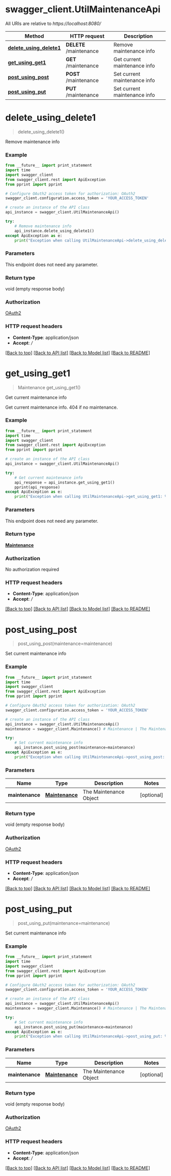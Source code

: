 # swagger_client.UtilMaintenanceApi

All URIs are relative to *https://localhost:8080/*

Method | HTTP request | Description
------------- | ------------- | -------------
[**delete_using_delete1**](UtilMaintenanceApi.md#delete_using_delete1) | **DELETE** /maintenance | Remove maintenance info
[**get_using_get1**](UtilMaintenanceApi.md#get_using_get1) | **GET** /maintenance | Get current maintenance info
[**post_using_post**](UtilMaintenanceApi.md#post_using_post) | **POST** /maintenance | Set current maintenance info
[**post_using_put**](UtilMaintenanceApi.md#post_using_put) | **PUT** /maintenance | Set current maintenance info


# **delete_using_delete1**
> delete_using_delete1()

Remove maintenance info

### Example 
```python
from __future__ import print_statement
import time
import swagger_client
from swagger_client.rest import ApiException
from pprint import pprint

# Configure OAuth2 access token for authorization: OAuth2
swagger_client.configuration.access_token = 'YOUR_ACCESS_TOKEN'

# create an instance of the API class
api_instance = swagger_client.UtilMaintenanceApi()

try: 
    # Remove maintenance info
    api_instance.delete_using_delete1()
except ApiException as e:
    print("Exception when calling UtilMaintenanceApi->delete_using_delete1: %s\n" % e)
```

### Parameters
This endpoint does not need any parameter.

### Return type

void (empty response body)

### Authorization

[OAuth2](../README.md#OAuth2)

### HTTP request headers

 - **Content-Type**: application/json
 - **Accept**: */*

[[Back to top]](#) [[Back to API list]](../README.md#documentation-for-api-endpoints) [[Back to Model list]](../README.md#documentation-for-models) [[Back to README]](../README.md)

# **get_using_get1**
> Maintenance get_using_get1()

Get current maintenance info

Get current maintenance info. 404 if no maintenance.

### Example 
```python
from __future__ import print_statement
import time
import swagger_client
from swagger_client.rest import ApiException
from pprint import pprint

# create an instance of the API class
api_instance = swagger_client.UtilMaintenanceApi()

try: 
    # Get current maintenance info
    api_response = api_instance.get_using_get1()
    pprint(api_response)
except ApiException as e:
    print("Exception when calling UtilMaintenanceApi->get_using_get1: %s\n" % e)
```

### Parameters
This endpoint does not need any parameter.

### Return type

[**Maintenance**](Maintenance.md)

### Authorization

No authorization required

### HTTP request headers

 - **Content-Type**: application/json
 - **Accept**: */*

[[Back to top]](#) [[Back to API list]](../README.md#documentation-for-api-endpoints) [[Back to Model list]](../README.md#documentation-for-models) [[Back to README]](../README.md)

# **post_using_post**
> post_using_post(maintenance=maintenance)

Set current maintenance info

### Example 
```python
from __future__ import print_statement
import time
import swagger_client
from swagger_client.rest import ApiException
from pprint import pprint

# Configure OAuth2 access token for authorization: OAuth2
swagger_client.configuration.access_token = 'YOUR_ACCESS_TOKEN'

# create an instance of the API class
api_instance = swagger_client.UtilMaintenanceApi()
maintenance = swagger_client.Maintenance() # Maintenance | The Maintenance Object (optional)

try: 
    # Set current maintenance info
    api_instance.post_using_post(maintenance=maintenance)
except ApiException as e:
    print("Exception when calling UtilMaintenanceApi->post_using_post: %s\n" % e)
```

### Parameters

Name | Type | Description  | Notes
------------- | ------------- | ------------- | -------------
 **maintenance** | [**Maintenance**](Maintenance.md)| The Maintenance Object | [optional] 

### Return type

void (empty response body)

### Authorization

[OAuth2](../README.md#OAuth2)

### HTTP request headers

 - **Content-Type**: application/json
 - **Accept**: */*

[[Back to top]](#) [[Back to API list]](../README.md#documentation-for-api-endpoints) [[Back to Model list]](../README.md#documentation-for-models) [[Back to README]](../README.md)

# **post_using_put**
> post_using_put(maintenance=maintenance)

Set current maintenance info

### Example 
```python
from __future__ import print_statement
import time
import swagger_client
from swagger_client.rest import ApiException
from pprint import pprint

# Configure OAuth2 access token for authorization: OAuth2
swagger_client.configuration.access_token = 'YOUR_ACCESS_TOKEN'

# create an instance of the API class
api_instance = swagger_client.UtilMaintenanceApi()
maintenance = swagger_client.Maintenance() # Maintenance | The Maintenance Object (optional)

try: 
    # Set current maintenance info
    api_instance.post_using_put(maintenance=maintenance)
except ApiException as e:
    print("Exception when calling UtilMaintenanceApi->post_using_put: %s\n" % e)
```

### Parameters

Name | Type | Description  | Notes
------------- | ------------- | ------------- | -------------
 **maintenance** | [**Maintenance**](Maintenance.md)| The Maintenance Object | [optional] 

### Return type

void (empty response body)

### Authorization

[OAuth2](../README.md#OAuth2)

### HTTP request headers

 - **Content-Type**: application/json
 - **Accept**: */*

[[Back to top]](#) [[Back to API list]](../README.md#documentation-for-api-endpoints) [[Back to Model list]](../README.md#documentation-for-models) [[Back to README]](../README.md)

